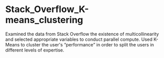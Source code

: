 # Stack_Overflow_K-means_clustering
Examined the data from Stack Overflow the existence of multicollinearity and selected appropriate variables to conduct parallel compute. Used K-Means to cluster the user's “performance” in order to split the users in different levels of expertise.
